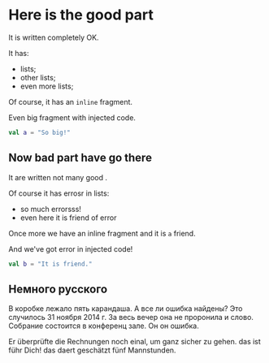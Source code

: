 # Here is the good part

It is written completely OK.

It has:
* lists;
* other lists;
* even more lists;

Of course, it has an `inline` fragment.

Even big fragment with injected code.
```kotlin
val a = "So big!"
```

## Now bad part have <warning descr="HAVE_PART_AGREEMENT">go</warning> there

It <warning descr="IT_VBZ">are</warning> written not <warning descr="MANY_NN_U">many good</warning> .

Of <warning descr="MISSING_COMMA_AFTER_INTRODUCTORY_PHRASE">course it</warning> has <TYPO descr="Typo: In word 'errosr'">errosr</TYPO> in lists:
* so much <TYPO descr="Typo: In word 'errorsss'">errorsss</TYPO>!
* even here it is <warning descr="ARTICLE_MISSING">friend</warning> of error

Once more we have an inline <warning descr="COMMA_BEFORE_AND">fragment and</warning> it is `a` friend.

<warning descr="And">And</warning> we've got error in injected code!
```kotlin
val b = "It is friend."
```

## Немного русского

В коробке лежало <warning descr="Sklonenije_NUM_NN">пять карандаша</warning>.
А <warning descr="grammar_vse_li_noun">все ли ошибка</warning> найдены?
Это случилось <warning descr="INVALID_DATE">31 ноября</warning> 2014 г.
За весь вечер она <warning descr="ne_proronila_ni">не проронила и слово</warning>.
Собрание состоится в <warning descr="RU_COMPOUNDS">конференц зале</warning>.
<warning descr="WORD_REPEAT_RULE">Он он</warning> ошибка.

Er überprüfte die Rechnungen noch <TYPO descr="Typo: In word 'einal'">einal</TYPO>, um ganz <warning descr="COMPOUND_INFINITIV_RULE">sicher zu gehen</warning>.
das ist <warning descr="FUEHR_FUER">führ</warning> Dich!
das <TYPO descr="Typo: In word 'daert'">daert</TYPO> geschätzt fünf <warning descr="MANNSTUNDE">Mannstunden</warning>.
